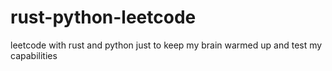 # rust-python-leetcode
leetcode with rust and python just to keep my brain warmed up and test my capabilities

